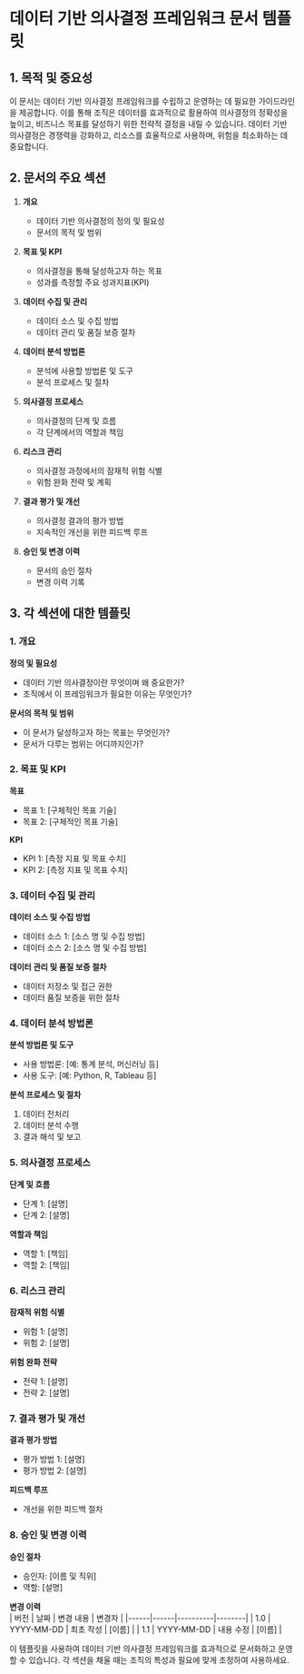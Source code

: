 # 데이터 기반 의사결정 프레임워크 문서 템플릿

## 1. 목적 및 중요성

이 문서는 데이터 기반 의사결정 프레임워크를 수립하고 운영하는 데 필요한 가이드라인을 제공합니다. 이를 통해 조직은 데이터를 효과적으로 활용하여 의사결정의 정확성을 높이고, 비즈니스 목표를 달성하기 위한 전략적 결정을 내릴 수 있습니다. 데이터 기반 의사결정은 경쟁력을 강화하고, 리소스를 효율적으로 사용하며, 위험을 최소화하는 데 중요합니다.

## 2. 문서의 주요 섹션

1. **개요**
   - 데이터 기반 의사결정의 정의 및 필요성
   - 문서의 목적 및 범위

2. **목표 및 KPI**
   - 의사결정을 통해 달성하고자 하는 목표
   - 성과를 측정할 주요 성과지표(KPI)

3. **데이터 수집 및 관리**
   - 데이터 소스 및 수집 방법
   - 데이터 관리 및 품질 보증 절차

4. **데이터 분석 방법론**
   - 분석에 사용할 방법론 및 도구
   - 분석 프로세스 및 절차

5. **의사결정 프로세스**
   - 의사결정의 단계 및 흐름
   - 각 단계에서의 역할과 책임

6. **리스크 관리**
   - 의사결정 과정에서의 잠재적 위험 식별
   - 위험 완화 전략 및 계획

7. **결과 평가 및 개선**
   - 의사결정 결과의 평가 방법
   - 지속적인 개선을 위한 피드백 루프

8. **승인 및 변경 이력**
   - 문서의 승인 절차
   - 변경 이력 기록

## 3. 각 섹션에 대한 템플릿

### 1. 개요

**정의 및 필요성**  
- 데이터 기반 의사결정이란 무엇이며 왜 중요한가?  
- 조직에서 이 프레임워크가 필요한 이유는 무엇인가?

**문서의 목적 및 범위**  
- 이 문서가 달성하고자 하는 목표는 무엇인가?  
- 문서가 다루는 범위는 어디까지인가?

### 2. 목표 및 KPI

**목표**  
- 목표 1: [구체적인 목표 기술]  
- 목표 2: [구체적인 목표 기술]  

**KPI**  
- KPI 1: [측정 지표 및 목표 수치]  
- KPI 2: [측정 지표 및 목표 수치]  

### 3. 데이터 수집 및 관리

**데이터 소스 및 수집 방법**  
- 데이터 소스 1: [소스 명 및 수집 방법]  
- 데이터 소스 2: [소스 명 및 수집 방법]  

**데이터 관리 및 품질 보증 절차**  
- 데이터 저장소 및 접근 권한  
- 데이터 품질 보증을 위한 절차

### 4. 데이터 분석 방법론

**분석 방법론 및 도구**  
- 사용 방법론: [예: 통계 분석, 머신러닝 등]  
- 사용 도구: [예: Python, R, Tableau 등]  

**분석 프로세스 및 절차**  
1. 데이터 전처리  
2. 데이터 분석 수행  
3. 결과 해석 및 보고

### 5. 의사결정 프로세스

**단계 및 흐름**  
- 단계 1: [설명]  
- 단계 2: [설명]  

**역할과 책임**  
- 역할 1: [책임]  
- 역할 2: [책임]  

### 6. 리스크 관리

**잠재적 위험 식별**  
- 위험 1: [설명]  
- 위험 2: [설명]  

**위험 완화 전략**  
- 전략 1: [설명]  
- 전략 2: [설명]  

### 7. 결과 평가 및 개선

**결과 평가 방법**  
- 평가 방법 1: [설명]  
- 평가 방법 2: [설명]  

**피드백 루프**  
- 개선을 위한 피드백 절차  

### 8. 승인 및 변경 이력

**승인 절차**  
- 승인자: [이름 및 직위]  
- 역할: [설명]  

**변경 이력**  
| 버전 | 날짜 | 변경 내용 | 변경자 |
|------|------|----------|--------|
| 1.0  | YYYY-MM-DD | 최초 작성 | [이름] |
| 1.1  | YYYY-MM-DD | 내용 수정 | [이름] |

이 템플릿을 사용하여 데이터 기반 의사결정 프레임워크를 효과적으로 문서화하고 운영할 수 있습니다. 각 섹션을 채울 때는 조직의 특성과 필요에 맞게 조정하여 사용하세요.
